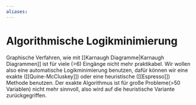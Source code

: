 ```yaml
---
aliases: 
---
```

# Algorithmische Logikminimierung
Graphische Verfahren, wie mit [[Karnaugh Diagramme|Karnaugh Diagrammen]] ist für viele (>6) Eingänge nicht mehr praktikabel.
Wir wollen also eine automatische Logikminimierung benutzen, dafür können wir eine exakte ([[Quine-McCluskey]]) oder eine heuristische ([[Espresso]]) Methode benutzen.
Der exakte Algorithmus ist für große Probleme(>50 Variablen) nicht mehr sinnvoll, also wird auf die heuristische Variante zurückgegriffen.